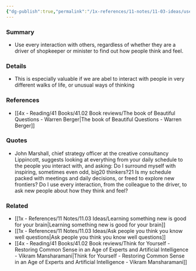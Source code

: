 ```yaml
---
{"dg-publish":true,"permalink":"/1x-references/11-notes/11-03-ideas/use-every-interaction-to-find-out-how-people-think/","title":"Use every interaction to find out how people think","dgShowBacklinks":false}
---
```



### Summary
- Use every interaction with others, regardless of whether they are a driver of shopkeeper or minister to find out how people think and feel.

### Details
- This is especially valuable if we are abel to interact with people in very different walks of life, or unusual ways of thinking

### References
- [[4x - Reading/41 Books/41.02 Book reviews/The book of Beautiful Questions - Warren Berger\|The book of Beautiful Questions - Warren Berger]]

### Quotes
- John Marshall, chief strategy officer at the creative consultancy Lippincott, suggests looking at everything from your daily schedule to the people you interact with, and asking: Do I surround myself with inspiring, sometimes even odd, big20 thinkers?21 Is my schedule packed with meetings and daily decisions, or freed to explore new frontiers? Do I use every interaction, from the colleague to the driver, to ask new people about how they think and feel?

### Related
- [[1x - References/11 Notes/11.03 Ideas/Learning something new is good for your brain\|Learning something new is good for your brain]]
- [[1x - References/11 Notes/11.03 Ideas/Ask people you think you know well questions\|Ask people you think you know well questions]]
- [[4x - Reading/41 Books/41.02 Book reviews/Think for Yourself - Restoring Common Sense in an Age of Experts and Artificial Intelligence - Vikram Mansharamani\|Think for Yourself - Restoring Common Sense in an Age of Experts and Artificial Intelligence - Vikram Mansharamani]]